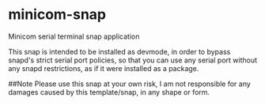 # minicom-snap
Minicom serial terminal snap application

This snap is intended to be installed as devmode, in order to bypass snapd's strict serial port policies,
so that you can use any serial port without any snapd restrictions, as if it were installed as a package.

##Note
Please use this snap at your own risk, I am not responsible for any damages caused by this template/snap, in any shape or form.

